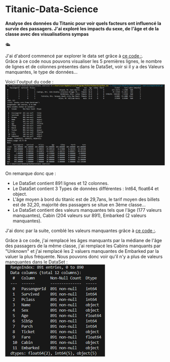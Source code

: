 # Titanic-Data-Science
**Analyse des données du Titanic pour voir quels facteurs ont influencé la survie des passagers. J'ai exploré les impacts du sexe, de l'âge et de la classe avec des visualisations sympas**

🛳️

J'ai d'abord commencé par explorer le data set grâce à [ce code :](exploration.py).<br>
Grâce à ce code nous pouvons visualiser les 5 premières lignes, le nombre de lignes et de colonnes présentes dans le DataSet, voir si il y a des Valeurs manquantes, le type de données...

Voici l'output du code : ![Exploration](Exploration%20.png)

On remarque donc que : <br>
- Le DataSet contient 891 lignes et 12 colonnes.<br>
- Le DataSet contient 3 Types de données différentes : Int64, float64 et object.<br>
- L'âge moyen à bord du titanic est de 29,7ans, le tarif moyen des billets est de 32,20, majorité des passagers se situe en 3ème classe...<br>
- Le DataSet contient des valeurs manquantes tels que l'âge (177 valeurs manquantes), Cabin (204 valeurs sur 891), Embarked (2 valeurs manquantes).<br>


J'ai donc par la suite, comblé les valeurs manquantes grâce à [ce code :](vmanquantes.py).<br>

Grâce à ce code, j'ai remplacé les âges manquants par la médiane de l'âge des passagers de la même classe, j'ai remplacé les Cabins manquants par "Unknown" et j'ai remplacé les 2 valuers manquantes de Embarked par la valuer la plus fréquente.
Nous pouvons donc voir qu'il n'y a plus de valeurs manquantes dans le DataSet : ![Vmanquantes](vmanquantes.png)




  
